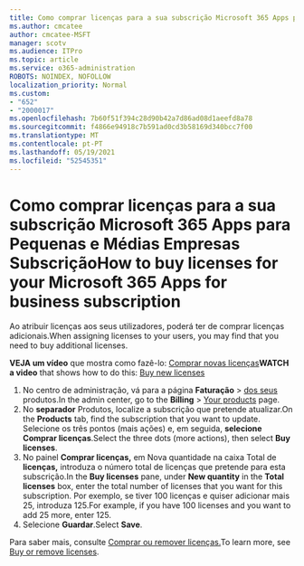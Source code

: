 ```yaml
---
title: Como comprar licenças para a sua subscrição Microsoft 365 Apps para Pequenas e Médias Empresas Subscrição
ms.author: cmcatee
author: cmcatee-MSFT
manager: scotv
ms.audience: ITPro
ms.topic: article
ms.service: o365-administration
ROBOTS: NOINDEX, NOFOLLOW
localization_priority: Normal
ms.custom:
- "652"
- "2000017"
ms.openlocfilehash: 7b60f51f394c28d90b42a7d86ad08d1aeefd8a78
ms.sourcegitcommit: f4866e94918c7b591ad0cd3b58169d340bcc7f00
ms.translationtype: MT
ms.contentlocale: pt-PT
ms.lasthandoff: 05/19/2021
ms.locfileid: "52545351"
---
```

# <a name="how-to-buy-licenses-for-your-microsoft-365-apps-for-business-subscription"></a><span data-ttu-id="8aab4-102">Como comprar licenças para a sua subscrição Microsoft 365 Apps para Pequenas e Médias Empresas Subscrição</span><span class="sxs-lookup"><span data-stu-id="8aab4-102">How to buy licenses for your Microsoft 365 Apps for business subscription</span></span>

<span data-ttu-id="8aab4-103">Ao atribuir licenças aos seus utilizadores, poderá ter de comprar licenças adicionais.</span><span class="sxs-lookup"><span data-stu-id="8aab4-103">When assigning licenses to your users, you may find that you need to buy additional licenses.</span></span>

<span data-ttu-id="8aab4-104">**VEJA um vídeo** que mostra como fazê-lo: [Comprar novas licenças](https://go.microsoft.com/fwlink/p/?linkid=2154857)</span><span class="sxs-lookup"><span data-stu-id="8aab4-104">**WATCH a video** that shows how to do this: [Buy new licenses](https://go.microsoft.com/fwlink/p/?linkid=2154857)</span></span>
  
1. <span data-ttu-id="8aab4-105">No centro de administração, vá para a página **Faturação**  >  [dos seus](https://go.microsoft.com/fwlink/p/?linkid=842054) produtos.</span><span class="sxs-lookup"><span data-stu-id="8aab4-105">In the admin center, go to the **Billing** > [Your products](https://go.microsoft.com/fwlink/p/?linkid=842054) page.</span></span>
2. <span data-ttu-id="8aab4-106">No **separador** Produtos, localize a subscrição que pretende atualizar.</span><span class="sxs-lookup"><span data-stu-id="8aab4-106">On the **Products** tab, find the subscription that you want to update.</span></span> <span data-ttu-id="8aab4-107">Selecione os três pontos (mais ações) e, em seguida, **selecione Comprar licenças**.</span><span class="sxs-lookup"><span data-stu-id="8aab4-107">Select the three dots (more actions), then select **Buy licenses**.</span></span>
3. <span data-ttu-id="8aab4-108">No painel **Comprar licenças,** em Nova quantidade na caixa Total de  **licenças,** introduza o número total de licenças que pretende para esta subscrição.</span><span class="sxs-lookup"><span data-stu-id="8aab4-108">In the **Buy licenses** pane, under **New quantity** in the **Total licenses** box, enter the total number of licenses that you want for this subscription.</span></span> <span data-ttu-id="8aab4-109">Por exemplo, se tiver 100 licenças e quiser adicionar mais 25, introduza 125.</span><span class="sxs-lookup"><span data-stu-id="8aab4-109">For example, if you have 100 licenses and you want to add 25 more, enter 125.</span></span>
4. <span data-ttu-id="8aab4-110">Selecione **Guardar**.</span><span class="sxs-lookup"><span data-stu-id="8aab4-110">Select **Save**.</span></span>

<span data-ttu-id="8aab4-111">Para saber mais, consulte [Comprar ou remover licenças.](/microsoft-365/commerce/licenses/buy-licenses)</span><span class="sxs-lookup"><span data-stu-id="8aab4-111">To learn more, see [Buy or remove licenses](/microsoft-365/commerce/licenses/buy-licenses).</span></span>